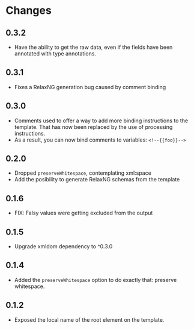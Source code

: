 # Changes

## 0.3.2

* Have the ability to get the raw data, even if the fields have been annotated
  with type annotations.

## 0.3.1

* Fixes a RelaxNG generation bug caused by comment binding

## 0.3.0

* Comments used to offer a way to add more binding instructions to the template.
  That has now been replaced by the use of processing instructions.
* As a result, you can now bind comments to variables: `<!--{{foo}}-->`

## 0.2.0

* Dropped `preserveWhitespace`, contemplating xml:space
* Add the posibility to generate RelaxNG schemas from the template

## 0.1.6

* FIX: Falsy values were getting excluded from the output

## 0.1.5

* Upgrade xmldom dependency to ^0.3.0

## 0.1.4

* Added the `preserveWhitespace` option to do exactly that: preserve whitespace.

## 0.1.2

* Exposed the local name of the root element on the template.
